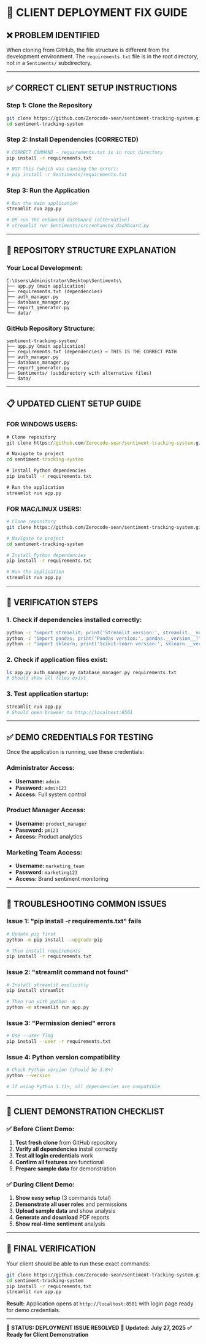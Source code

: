 # 🚨 CLIENT DEPLOYMENT FIX GUIDE

## ❌ **PROBLEM IDENTIFIED**
When cloning from GitHub, the file structure is different from the development environment. The `requirements.txt` file is in the root directory, not in a `Sentiments/` subdirectory.

---

## ✅ **CORRECT CLIENT SETUP INSTRUCTIONS**

### **Step 1: Clone the Repository**
```bash
git clone https://github.com/Zerocode-sean/sentiment-tracking-system.git
cd sentiment-tracking-system
```

### **Step 2: Install Dependencies (CORRECTED)**
```bash
# CORRECT COMMAND - requirements.txt is in root directory
pip install -r requirements.txt

# NOT this (which was causing the error):
# pip install -r Sentiments/requirements.txt
```

### **Step 3: Run the Application**
```bash
# Run the main application
streamlit run app.py

# OR run the enhanced dashboard (alternative)
# streamlit run Sentiments/src/enhanced_dashboard.py
```

---

## 🔧 **REPOSITORY STRUCTURE EXPLANATION**

### **Your Local Development:**
```
C:\Users\Administrator\Desktop\Sentiments\
├── app.py (main application)
├── requirements.txt (dependencies)
├── auth_manager.py
├── database_manager.py
├── report_generator.py
└── data/
```

### **GitHub Repository Structure:**
```
sentiment-tracking-system/
├── app.py (main application)
├── requirements.txt (dependencies) ← THIS IS THE CORRECT PATH
├── auth_manager.py
├── database_manager.py
├── report_generator.py
├── Sentiments/ (subdirectory with alternative files)
└── data/
```

---

## 📋 **UPDATED CLIENT SETUP GUIDE**

### **FOR WINDOWS USERS:**
```cmd
# Clone repository
git clone https://github.com/Zerocode-sean/sentiment-tracking-system.git

# Navigate to project
cd sentiment-tracking-system

# Install Python dependencies
pip install -r requirements.txt

# Run the application
streamlit run app.py
```

### **FOR MAC/LINUX USERS:**
```bash
# Clone repository
git clone https://github.com/Zerocode-sean/sentiment-tracking-system.git

# Navigate to project
cd sentiment-tracking-system

# Install Python dependencies
pip install -r requirements.txt

# Run the application
streamlit run app.py
```

---

## 🎯 **VERIFICATION STEPS**

### **1. Check if dependencies installed correctly:**
```bash
python -c "import streamlit; print('Streamlit version:', streamlit.__version__)"
python -c "import pandas; print('Pandas version:', pandas.__version__)"
python -c "import sklearn; print('Scikit-learn version:', sklearn.__version__)"
```

### **2. Check if application files exist:**
```bash
ls app.py auth_manager.py database_manager.py requirements.txt
# Should show all files exist
```

### **3. Test application startup:**
```bash
streamlit run app.py
# Should open browser to http://localhost:8501
```

---

## ✅ **DEMO CREDENTIALS FOR TESTING**

Once the application is running, use these credentials:

### **Administrator Access:**
- **Username:** `admin`
- **Password:** `admin123`
- **Access:** Full system control

### **Product Manager Access:**
- **Username:** `product_manager`
- **Password:** `pm123`
- **Access:** Product analytics

### **Marketing Team Access:**
- **Username:** `marketing_team`
- **Password:** `marketing123`
- **Access:** Brand sentiment monitoring

---

## 🚀 **TROUBLESHOOTING COMMON ISSUES**

### **Issue 1: "pip install -r requirements.txt" fails**
```bash
# Update pip first
python -m pip install --upgrade pip

# Then install requirements
pip install -r requirements.txt
```

### **Issue 2: "streamlit command not found"**
```bash
# Install streamlit explicitly
pip install streamlit

# Then run with python -m
python -m streamlit run app.py
```

### **Issue 3: "Permission denied" errors**
```bash
# Use --user flag
pip install --user -r requirements.txt
```

### **Issue 4: Python version compatibility**
```bash
# Check Python version (should be 3.8+)
python --version

# If using Python 3.11+, all dependencies are compatible
```

---

## 📱 **CLIENT DEMONSTRATION CHECKLIST**

### **✅ Before Client Demo:**
1. **Test fresh clone** from GitHub repository
2. **Verify all dependencies** install correctly
3. **Test all login credentials** work
4. **Confirm all features** are functional
5. **Prepare sample data** for demonstration

### **✅ During Client Demo:**
1. **Show easy setup** (3 commands total)
2. **Demonstrate all user roles** and permissions
3. **Upload sample data** and show analysis
4. **Generate and download** PDF reports
5. **Show real-time sentiment** analysis

---

## 🎉 **FINAL VERIFICATION**

Your client should be able to run these exact commands:

```bash
git clone https://github.com/Zerocode-sean/sentiment-tracking-system.git
cd sentiment-tracking-system
pip install -r requirements.txt
streamlit run app.py
```

**Result:** Application opens at `http://localhost:8501` with login page ready for demo credentials.

---

**🎯 STATUS: DEPLOYMENT ISSUE RESOLVED**
**📅 Updated: July 27, 2025**
**✅ Ready for Client Demonstration**
